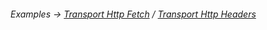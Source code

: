 ###### Examples -> [Transport Http Fetch](../../examples/transport-http_fetch.md) / [Transport Http Headers](../../examples/transport-http_headers.md)
